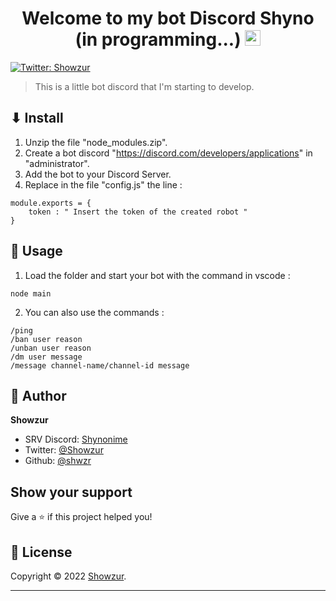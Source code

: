 <h1 align="center">Welcome to my bot Discord Shyno (in programming...) <img src="https://media.giphy.com/media/hvRJCLFzcasrR4ia7z/giphy.gif" width="25px"></h1>

<p>
  <a href="https://twitter.com/Showzur" target="_blank">
    <img alt="Twitter: Showzur" src="https://img.shields.io/twitter/follow/Showzur.svg?style=social" />
  </a>
</p>

> This is a little bot discord that I'm starting to develop. 

## ⬇ Install

1. Unzip the file "node_modules.zip".
2. Create a bot discord "https://discord.com/developers/applications" in "administrator".
3. Add the bot to your Discord Server.
4. Replace in the file "config.js" the line :
```
module.exports = {
    token : " Insert the token of the created robot "
}
```

## 🚀 Usage

1. Load the folder and start your bot with the command in vscode :
```
node main
```
2. You can also use the commands :
```
/ping
/ban user reason
/unban user reason
/dm user message
/message channel-name/channel-id message
```



## 👤 Author

**Showzur**

* SRV Discord: [Shynonime](https://discord.gg/UHy8mZsNh8)
* Twitter: [@Showzur](https://twitter.com/Showzur)
* Github: [@shwzr](https://github.com/shwzr)

## Show your support

Give a ⭐️ if this project helped you!

## 📝 License

Copyright © 2022 [Showzur](https://github.com/shwzr).<br />

***
